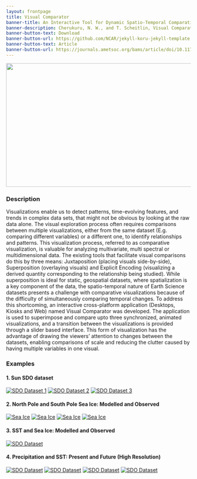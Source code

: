 ```yaml
---
layout: frontpage
title: Visual Comparator
banner-title: An Interactive Tool for Dynamic Spatio-Temporal Comparative Visualizations
banner-description: Cherukuru, N. W., and T. Scheitlin, Visual Comparator- An Inter active Tool for Dynamic Spatio-Temporal Comparative Visualizations. Bull. Amer. Meteor. Soc., doi- https://doi.org/10.1175/BAMS-D-19-0266.1
banner-button-text: Download
banner-button-url: https://github.com/NCAR/jekyll-koru-jekyll-template
banner-button-text: Article
banner-button-url: https://journals.ametsoc.org/bams/article/doi/10.1175/BAMS-D-19-0266.1/348166/Visual-Comparator-An-Inter-active-Tool-for-Dynamic
---
```


<p align="center">
  <img width="600" height="338" src="https://aws-unity-test-bucket.s3.amazonaws.com/DemoSetv2/Comparator.gif">
</p>

### Description ###

Visualizations enable us to detect patterns, time-evolving features, and trends in complex data sets, that might not be obvious by looking at the raw data alone.  The visual exploration process often requires comparisons between multiple visualizations, either from the same dataset (E.g. comparing different variables) or a different one, to identify relationships and patterns.  This visualization process, referred to as comparative visualization, is valuable for analyzing multivariate, multi spectral or multidimensional data.  The existing tools that facilitate visual comparisons do this by three means: Juxtaposition (placing visuals side-by-side), Superposition (overlaying visuals) and Explicit Encoding (visualizing a derived quantity corresponding to the relationship being studied).  While superposition is ideal for static, geospatial datasets, where spatialization is a key component of the data, the spatio-temporal nature of Earth Science datasets presents a challenge with comparative visualizations because of the difficulty of simultaneously comparing temporal changes.  To address this shortcoming, an interactive cross-platform application (Desktops, Kiosks and Web) named Visual Comparator  was developed.  The application is used to superimpose and compare upto three synchronized, animated visualizations, and a transition between the visualizations is provided through a slider based interface.  This form of visualization has the advantage of drawing the viewers’ attention to changes between the datasets, enabling comparisons of scale and reducing the clutter caused by having multiple variables in one visual.

### Examples ###
#### 1. Sun SDO dataset ####
[![SDO Dataset 1](https://aws-unity-test-bucket.s3.amazonaws.com/DemoSetv2/Sun1.png)](https://aws-unity-test-bucket.s3.amazonaws.com/DemoSetv2/Sun1/index.html)
[![SDO Dataset 2](https://aws-unity-test-bucket.s3.amazonaws.com/DemoSetv2/Sun2.png)](https://aws-unity-test-bucket.s3.amazonaws.com/DemoSetv2/Sun2/index.html)
[![SDO Dataset 3](https://aws-unity-test-bucket.s3.amazonaws.com/DemoSetv2/Sun3.png)](https://aws-unity-test-bucket.s3.amazonaws.com/DemoSetv2/Sun3/index.html)

#### 2. North Pole and South Pole Sea Ice: Modelled and Observed #### 
[![Sea Ice](https://aws-unity-test-bucket.s3.amazonaws.com/DemoSetv2/NP.png)](https://aws-unity-test-bucket.s3.amazonaws.com/DemoSetv2/NorthPole/index.html)
[![Sea Ice](https://aws-unity-test-bucket.s3.amazonaws.com/DemoSetv2/SP.png)](https://aws-unity-test-bucket.s3.amazonaws.com/DemoSetv2/SouthPole/index.html)
[![Sea Ice](https://aws-unity-test-bucket.s3.amazonaws.com/DemoSetv2/NS_M.png)](https://aws-unity-test-bucket.s3.amazonaws.com/DemoSetv2/NS_mod/index.html)
[![Sea Ice](https://aws-unity-test-bucket.s3.amazonaws.com/DemoSetv2/NS_O.png)](https://aws-unity-test-bucket.s3.amazonaws.com/DemoSetv2/NS_obs/index.html)

#### 3. SST and Sea Ice: Modelled and Observed #### 
[![SDO Dataset](https://aws-unity-test-bucket.s3.amazonaws.com/DemoSetv2/SST.png)](https://aws-unity-test-bucket.s3.amazonaws.com/DemoSetv2/SSTandIce/index.html)

#### 4. Precipitation and SST: Present and Future (High Resolution) #### 
[![SDO Dataset](https://aws-unity-test-bucket.s3.amazonaws.com/DemoSetv2/P.png)](https://aws-unity-test-bucket.s3.amazonaws.com/DemoSetv2/WarrenVizPresent/index.html)
[![SDO Dataset](https://aws-unity-test-bucket.s3.amazonaws.com/DemoSetv2/F.png)](https://aws-unity-test-bucket.s3.amazonaws.com/DemoSetv2/WarrenVizRCP8_5/index.html)
[![SDO Dataset](https://aws-unity-test-bucket.s3.amazonaws.com/DemoSetv2/PF_TMQ.png)](https://aws-unity-test-bucket.s3.amazonaws.com/DemoSetv2/WarrenVizPF/index.html)
[![SDO Dataset](https://aws-unity-test-bucket.s3.amazonaws.com/DemoSetv2/PF_SST.png)](https://aws-unity-test-bucket.s3.amazonaws.com/DemoSetv2/WarrenVizPF_SST/index.html)





